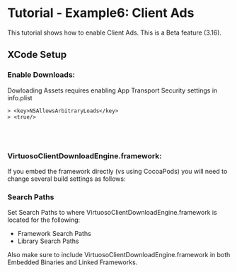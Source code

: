 Tutorial - Example6: Client Ads
=======================================
This tutorial shows how to enable Client Ads. This is a Beta feature (3.16).

## XCode Setup
### Enable Downloads:
Dowloading Assets requires enabling App Transport Security settings in info.plist

```
> <key>NSAllowsArbitraryLoads</key>
> <true/>
```
</br>
</br>

### VirtuosoClientDownloadEngine.framework:
If you embed the framework directly (vs using CocoaPods) you will need to change several build settings as follows:

### Search Paths
Set Search Paths to where VirtuosoClientDownloadEngine.framework is located for the following:</br>

* Framework Search Paths
* Library Search Paths

Also make sure to include VirtuosoClientDownloadEngine.framework in both Embedded Binaries and Linked Frameworks.
</br>
</br>
